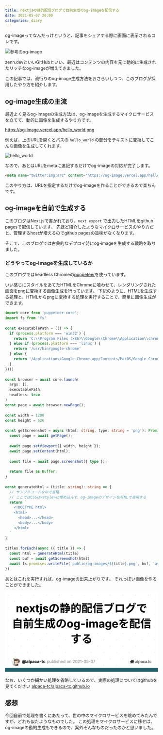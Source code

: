 ```yaml
---
title: nextjsの静的配信ブログで自前生成のog-imageを配信する
date: 2021-05-07 20:00
categories: diary
---
```


og-imageってなんだっけというと、記事をシェアする際に画面に表示されるコレです。

<img class="image_on_frame center" src="https://opengraph.githubassets.com/0a2f84a49c6dded83bcddc8e522ca657eccedcb932ac44fa89733e8a6afeb8ee/alpaca-tc/alpaca-tc.github.io/pull/7" alt="参考のog-image" />

zenn.devといいGitHubといい、最近はコンテンツの内容を元に動的に生成されたリッチなog-imageが増えてきました。

この記事では、流行りのog-image生成方法をおさらいしつつ、このブログが採用したやり方を紹介します。

## og-image生成の主流

最近よく見るog-imageの生成方法は、og-imageを生成するマイクロサービスを立てて、動的に画像を生成するやり方です。

<a href="https://og-image.vercel.app/hello_world.png" target="_blank">https://og-image.vercel.app/hello_world.png</a>

例えば、上のURLを開くとパスの `hello_world` の部分をテキストに変換してこんな画像を生成してくれます。

<img class="image_on_frame center" src="https://og-image.vercel.app/hello_world.png" alt="hello_world" />

なので、あとはURLをmetaに追記するだけでog-imageの対応が完了します。

```html
<meta name="twitter:img:src" content="https://og-image.vercel.app/hello_world.png">
```

このやり方は、URLを指定するだけでog-imageを作ることができるので楽ちんです。

## og-imageを自前で生成する

このブログはNext.jsで書かれており、`next export` で出力したHTMLをgithub pagesで配信しています。
先ほど紹介したようなマイクロサービスのやり方だと、管理するhostが増えるのでgithub pagesの旨味がなくなります。

そこで、このブログでは古典的なデプロイ時にog-imageを生成する戦略を取りました。

### どうやってog-imageを生成しているか

このブログではheadless Chromeの[puppeteer](https://github.com/puppeteer/puppeteer)を使っています。

いい感じにスタイルをあてたHTMLをChromeに喰わせて、レンダリングされた画面をpngに変換する画像生成を行っています。
下記のように、HTMLを生成する処理と、HTMLからpngに変換する処理を実行することで、簡単に画像生成ができます。

```typescript
import core from 'puppeteer-core';
import fs from 'fs'

const executablePath = (() => {
  if (process.platform === 'win32') {
    return 'C:\\Program Files (x86)\\Google\\Chrome\\Application\\chrome.exe'
  } else if (process.platform === 'linux') {
    return '/usr/bin/google-chrome'
  } else {
    return '/Applications/Google Chrome.app/Contents/MacOS/Google Chrome';
  }
})()

const browser = await core.launch(
  args: [],
  executablePath,
  headless: true
)
const page = await browser.newPage();

const width = 1200
const height = 626

const getScreenshot = async (html: string, type: string = 'png'): Promise<Buffer> => {
  const page = await getPage();

  await page.setViewport({ width, height });
  await page.setContent(html);

  const file = await page.screenshot({ type });

  return file as Buffer;
}

const generateHtml = (title: string): string => {
  // サンプルコードなので省略
  // ここではCSSは<style>に埋め込んで、og-imageのデザインをHTMLで表現する
  return `
    <!DOCTYPE html>
    <html>
      <head>...</head>
      <body>...</body>
    </html>
  `
}

titles.forEach(async ({ title }) => {
  const html = generateHtml(title)
  const buf = await getScreenshot(html)
  await fs.promises.writeFile(`public/og-images/${title}.png`, buf, 'ascii')
})
```

あとはこれを実行すれば、og-imageの出来上がりです。
それっぽい画像を作ることができました。

<img class="image_on_frame center" src="/og-images/2021-05-06-generated-og-images.png" alt="nextjsの静的配信ブログでog-imageを配信する" />

なお、いくつか細かい処理を省略しているので、実際の処理についてはgithubを見てください
[alpaca-tc/alpaca-tc.github.io](https://github.com/alpaca-tc/alpaca-tc.github.io/blob/master/scripts/generate_og_image.ts)

## 感想

今回自前で処理を書くにあたって、世の中のマイクロサービスを眺めてみたんですが、どれも似たようなものでした。
この処理をマイクロサービスに移せば、og-imageの動的生成もできるので、案外そんなものだったのかと思いました。

